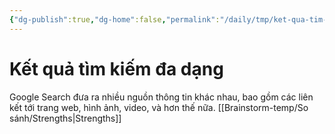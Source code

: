 ```yaml
---
{"dg-publish":true,"dg-home":false,"permalink":"/daily/tmp/ket-qua-tim-kiem-da-dang/","dgPassFrontmatter":true,"noteIcon":"","updated":"2025-01-14T22:27:59.699+07:00"}
---
```


# Kết quả tìm kiếm đa dạng

Google Search đưa ra nhiều nguồn thông tin khác nhau, bao gồm các liên kết tới trang web, hình ảnh, video, và hơn thế nữa.
[[Brainstorm-temp/So sánh/Strengths\|Strengths]]